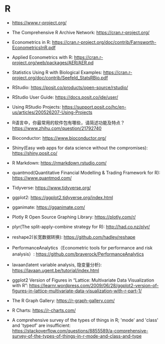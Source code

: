 # R

* <https://www.r-project.org/>
* The Comprehensive R Archive Network: <https://cran.r-project.org/>

* Econometrics in R: <https://cran.r-project.org/doc/contrib/Farnsworth-EconometricsInR.pdf>
* Applied Econometrics with R: <https://cran.r-project.org/web/packages/AER/AER.pd>
* Statistics Using R with Biological Examples: <https://cran.r-project.org/doc/contrib/Seefeld_StatsRBio.pdf>

* RStudio: <https://posit.co/products/open-source/rstudio/>
* RStudio User Guide: <https://docs.posit.co/ide/user/>
* Using RStudio Projects: <https://support.posit.co/hc/en-us/articles/200526207-Using-Projects>

* R语言中，你最常用的软件包有哪些，请简述功能及特点？<https://www.zhihu.com/question/21792740>

* Bioconductor: <https://www.bioconductor.org/>
* Shiny(Easy web apps for data science without the compromises): <https://shiny.posit.co/>
* R Markdown: <https://rmarkdown.rstudio.com/>
* quantmod(Quantitative Financial Modelling & Trading Framework for R): <https://www.quantmod.com/>
* Tidyverse: <https://www.tidyverse.org/>
* ggplot2: <https://ggplot2.tidyverse.org/index.html>
* gganimate: <https://gganimate.com/>
* Plotly R Open Source Graphing Library: <https://plotly.com/r/>
* plyr(The split-apply-combine strategy for R): <http://had.co.nz/plyr/>
* reshape2(长宽数据转换): <https://github.com/hadley/reshape>
* PerformanceAnalytics（Econometric tools for performance and risk analysis）: <https://github.com/braverock/PerformanceAnalytics>
* lavaan(latent variable analysis, 隐变量分析): <https://lavaan.ugent.be/tutorial/index.html>

* ggplot2 Version of Figures in “Lattice: Multivariate Data Visualization with R”: <https://learnr.wordpress.com/2009/06/28/ggplot2-version-of-figures-in-lattice-multivariate-data-visualization-with-r-part-1/>
* The R Graph Gallery: <https://r-graph-gallery.com/>
* R Charts: <https://r-charts.com/>

* A comprehensive survey of the types of things in R; 'mode' and 'class' and 'typeof' are insufficient: <https://stackoverflow.com/questions/8855589/a-comprehensive-survey-of-the-types-of-things-in-r-mode-and-class-and-type>